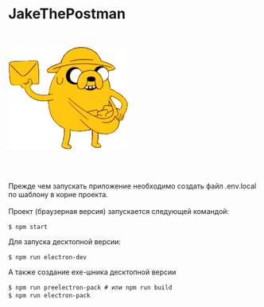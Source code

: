 # JakeThePostman

<br>
<p><img src="/img/Jake.png" /></p>
<br><br>

Прежде чем запускать приложение необходимо создать файл .env.local по шаблону в корне проекта.<br><br>
Проект (браузерная версия) запускается следующей командой:

```
$ npm start
```

Для запуска десктопной версии:

```
$ npm run electron-dev
```

А также создание exe-шника десктопной версии

```
$ npm run preelectron-pack # или npm run build
$ npm run electron-pack
```

